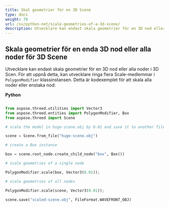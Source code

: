 ```yaml
---
title: Skal geometrier för en 3D Scene
type: docs
weight: 70
url: /sv/python-net/scale-geometries-of-a-3d-scene/
description: Utvecklare kan endast skala geometrier för en 3D nod eller alla noder i 3D Scen. För att uppnå detta, kan utvecklare ringa flera Scale medlemmar av PolygonModifier klass instans.
---
```

##  **Skala geometrier för en enda 3D nod eller alla noder för 3D Scene**
Utvecklare kan endast skala geometrier för en 3D nod eller alla noder i 3D Scen. För att uppnå detta, kan utvecklare ringa flera Scale-medlemmar i `PolygonModifier` klassinstansen. Detta är kodexemplet för att skala alla noder eller enstaka nod:



**Python**

```py

from aspose.threed.utilities import Vector3
from aspose.threed.entities import PolygonModifier, Box
from aspose.threed import Scene

# scale the model in huge-scene.obj by 0.01 and save it to another file:

scene = Scene.from_file("huge-scene.obj")

# create a Box instance

box = scene.root_node.create_child_node("box", Box())

# scale geometries of a single node

PolygonModifier.scale(box, Vector3(0.01));

# scale geometries of all nodes

PolygonModifier.scale(scene, Vector3(0.01));

scene.save("scaled-scene.obj", FileFormat.WAVEFRONT_OBJ)

```
